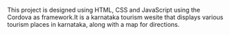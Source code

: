 This project is designed using HTML, CSS and JavaScript using the Cordova as framework.It is a karnataka tourism wesite that displays various tourism places in karnataka, along with a map for directions.


